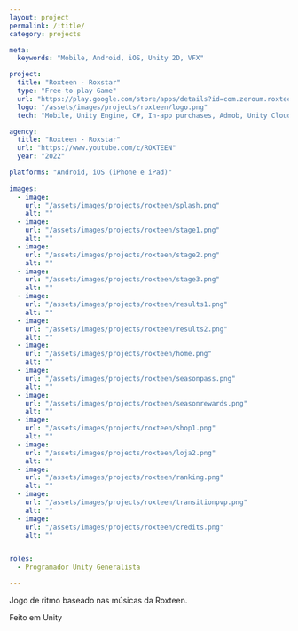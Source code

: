 ```yaml
---
layout: project
permalink: /:title/
category: projects

meta:
  keywords: "Mobile, Android, iOS, Unity 2D, VFX"

project:
  title: "Roxteen - Roxstar"
  type: "Free-to-play Game"
  url: "https://play.google.com/store/apps/details?id=com.zeroum.roxteenrockstar"
  logo: "/assets/images/projects/roxteen/logo.png"
  tech: "Mobile, Unity Engine, C#, In-app purchases, Admob, Unity Cloud Build, On-demand content delivery"

agency:
  title: "Roxteen - Roxstar"
  url: "https://www.youtube.com/c/ROXTEEN"
  year: "2022"

platforms: "Android, iOS (iPhone e iPad)"
  
images:
  - image:
    url: "/assets/images/projects/roxteen/splash.png"
    alt: ""
  - image:
    url: "/assets/images/projects/roxteen/stage1.png"
    alt: ""
  - image:
    url: "/assets/images/projects/roxteen/stage2.png"
    alt: ""
  - image:
    url: "/assets/images/projects/roxteen/stage3.png"
    alt: ""
  - image:
    url: "/assets/images/projects/roxteen/results1.png"
    alt: ""
  - image:
    url: "/assets/images/projects/roxteen/results2.png"
    alt: ""
  - image:
    url: "/assets/images/projects/roxteen/home.png"
    alt: ""
  - image:
    url: "/assets/images/projects/roxteen/seasonpass.png"
    alt: ""
  - image:
    url: "/assets/images/projects/roxteen/seasonrewards.png"
    alt: ""
  - image:
    url: "/assets/images/projects/roxteen/shop1.png"
    alt: ""
  - image:
    url: "/assets/images/projects/roxteen/loja2.png"
    alt: ""
  - image:
    url: "/assets/images/projects/roxteen/ranking.png"
    alt: ""
  - image:
    url: "/assets/images/projects/roxteen/transitionpvp.png"
    alt: ""
  - image:
    url: "/assets/images/projects/roxteen/credits.png"
    alt: ""


roles:
  - Programador Unity Generalista

---
```

<p>Jogo de ritmo baseado nas músicas da Roxteen.</p>
<p>Feito em Unity</p>